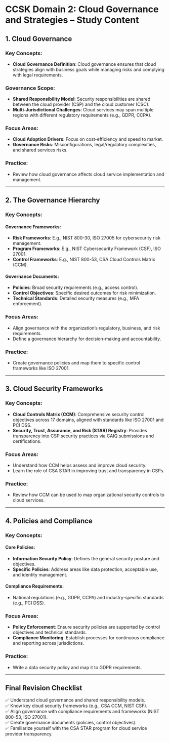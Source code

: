 # CCSK Domain 2: Cloud Governance and Strategies – Study Content

## 1. Cloud Governance

### Key Concepts:
- **Cloud Governance Definition**: Cloud governance ensures that cloud strategies align with business goals while managing risks and complying with legal requirements.

### Governance Scope:
- **Shared Responsibility Model**: Security responsibilities are shared between the cloud provider (CSP) and the cloud customer (CSC).
- **Multi-Jurisdictional Challenges**: Cloud services may span multiple regions with different regulatory requirements (e.g., GDPR, CCPA).

### Focus Areas:
- **Cloud Adoption Drivers**: Focus on cost-efficiency and speed to market.
- **Governance Risks**: Misconfigurations, legal/regulatory complexities, and shared services risks.

### Practice:
- Review how cloud governance affects cloud service implementation and management.

---

## 2. The Governance Hierarchy

### Key Concepts:

#### Governance Frameworks:
- **Risk Frameworks**: E.g., NIST 800-30, ISO 27005 for cybersecurity risk management.
- **Program Frameworks**: E.g., NIST Cybersecurity Framework (CSF), ISO 27001.
- **Control Frameworks**: E.g., NIST 800-53, CSA Cloud Controls Matrix (CCM).

#### Governance Documents:
- **Policies**: Broad security requirements (e.g., access control).
- **Control Objectives**: Specific desired outcomes for risk minimization.
- **Technical Standards**: Detailed security measures (e.g., MFA enforcement).

### Focus Areas:
- Align governance with the organization’s regulatory, business, and risk requirements.
- Define a governance hierarchy for decision-making and accountability.

### Practice:
- Create governance policies and map them to specific control frameworks like ISO 27001.

---

## 3. Cloud Security Frameworks

### Key Concepts:
- **Cloud Controls Matrix (CCM)**: Comprehensive security control objectives across 17 domains, aligned with standards like ISO 27001 and PCI DSS.
- **Security, Trust, Assurance, and Risk (STAR) Registry**: Provides transparency into CSP security practices via CAIQ submissions and certifications.

### Focus Areas:
- Understand how CCM helps assess and improve cloud security.
- Learn the role of CSA STAR in improving trust and transparency in CSPs.

### Practice:
- Review how CCM can be used to map organizational security controls to cloud services.

---

## 4. Policies and Compliance

### Key Concepts:

#### Core Policies:
- **Information Security Policy**: Defines the general security posture and objectives.
- **Specific Policies**: Address areas like data protection, acceptable use, and identity management.

#### Compliance Requirements:
- National regulations (e.g., GDPR, CCPA) and industry-specific standards (e.g., PCI DSS).

### Focus Areas:
- **Policy Enforcement**: Ensure security policies are supported by control objectives and technical standards.
- **Compliance Monitoring**: Establish processes for continuous compliance and reporting across jurisdictions.

### Practice:
- Write a data security policy and map it to GDPR requirements.

---

## Final Revision Checklist
✅ Understand cloud governance and shared responsibility models.  
✅ Know key cloud security frameworks (e.g., CSA CCM, NIST CSF).  
✅ Align governance with compliance requirements and frameworks (NIST 800-53, ISO 27001).  
✅ Create governance documents (policies, control objectives).  
✅ Familiarize yourself with the CSA STAR program for cloud service provider transparency.

